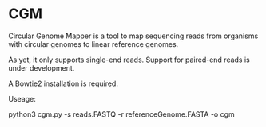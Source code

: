 # CGM

Circular Genome Mapper is a tool to map sequencing reads from organisms with circular genomes to linear reference genomes.

As yet, it only supports single-end reads.  Support for paired-end reads is under development.

A Bowtie2 installation is required.

Useage:

python3 cgm.py -s reads.FASTQ -r referenceGenome.FASTA -o cgm
